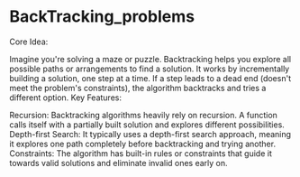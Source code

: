 # BackTracking_problems
Core Idea:

Imagine you're solving a maze or puzzle. Backtracking helps you explore all possible paths or arrangements to find a solution.
It works by incrementally building a solution, one step at a time.
If a step leads to a dead end (doesn't meet the problem's constraints), the algorithm backtracks and tries a different option.
Key Features:

Recursion: Backtracking algorithms heavily rely on recursion. A function calls itself with a partially built solution and explores different possibilities.
Depth-first Search: It typically uses a depth-first search approach, meaning it explores one path completely before backtracking and trying another.
Constraints: The algorithm has built-in rules or constraints that guide it towards valid solutions and eliminate invalid ones early on.
